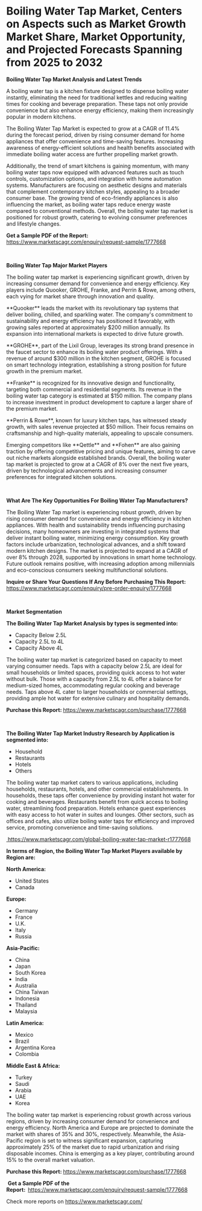 <p><h1>Boiling Water Tap Market, Centers on Aspects such as Market Growth Market Share, Market Opportunity, and Projected Forecasts Spanning from 2025 to 2032</h1></p><p><strong>Boiling Water Tap Market Analysis and Latest Trends</strong></p>
<p><p>A boiling water tap is a kitchen fixture designed to dispense boiling water instantly, eliminating the need for traditional kettles and reducing waiting times for cooking and beverage preparation. These taps not only provide convenience but also enhance energy efficiency, making them increasingly popular in modern kitchens. </p><p>The Boiling Water Tap Market is expected to grow at a CAGR of 11.4% during the forecast period, driven by rising consumer demand for home appliances that offer convenience and time-saving features. Increasing awareness of energy-efficient solutions and health benefits associated with immediate boiling water access are further propelling market growth. </p><p>Additionally, the trend of smart kitchens is gaining momentum, with many boiling water taps now equipped with advanced features such as touch controls, customization options, and integration with home automation systems. Manufacturers are focusing on aesthetic designs and materials that complement contemporary kitchen styles, appealing to a broader consumer base. The growing trend of eco-friendly appliances is also influencing the market, as boiling water taps reduce energy waste compared to conventional methods. Overall, the boiling water tap market is positioned for robust growth, catering to evolving consumer preferences and lifestyle changes.</p></p>
<p><strong>Get a Sample PDF of the Report:&nbsp;</strong> <a href="https://www.marketscagr.com/enquiry/request-sample/1777668?utm_campaign=1869&utm_medium=2&utm_source=Github&utm_content=ia&utm_term=09042025&utm_id=boiling-water-tap">https://www.marketscagr.com/enquiry/request-sample/1777668</a></p>
<p>&nbsp;</p>
<p><strong>Boiling Water Tap Major Market Players</strong></p>
<p><p>The boiling water tap market is experiencing significant growth, driven by increasing consumer demand for convenience and energy efficiency. Key players include Quooker, GROHE, Franke, and Perrin & Rowe, among others, each vying for market share through innovation and quality.</p><p>**Quooker** leads the market with its revolutionary tap systems that deliver boiling, chilled, and sparkling water. The company's commitment to sustainability and energy efficiency has positioned it favorably, with growing sales reported at approximately $200 million annually. Its expansion into international markets is expected to drive future growth.</p><p>**GROHE**, part of the Lixil Group, leverages its strong brand presence in the faucet sector to enhance its boiling water product offerings. With a revenue of around $300 million in the kitchen segment, GROHE is focused on smart technology integration, establishing a strong position for future growth in the premium market.</p><p>**Franke** is recognized for its innovative design and functionality, targeting both commercial and residential segments. Its revenue in the boiling water tap category is estimated at $150 million. The company plans to increase investment in product development to capture a larger share of the premium market.</p><p>**Perrin & Rowe**, known for luxury kitchen taps, has witnessed steady growth, with sales revenue projected at $50 million. Their focus remains on craftsmanship and high-quality materials, appealing to upscale consumers.</p><p>Emerging competitors like **Qettle** and **Fohen** are also gaining traction by offering competitive pricing and unique features, aiming to carve out niche markets alongside established brands. Overall, the boiling water tap market is projected to grow at a CAGR of 8% over the next five years, driven by technological advancements and increasing consumer preferences for integrated kitchen solutions.</p></p>
<p>&nbsp;</p>
<p><strong>What Are The Key Opportunities For Boiling Water Tap Manufacturers?</strong></p>
<p><p>The Boiling Water Tap market is experiencing robust growth, driven by rising consumer demand for convenience and energy efficiency in kitchen appliances. With health and sustainability trends influencing purchasing decisions, many homeowners are investing in integrated systems that deliver instant boiling water, minimizing energy consumption. Key growth factors include urbanization, technological advances, and a shift toward modern kitchen designs. The market is projected to expand at a CAGR of over 8% through 2028, supported by innovations in smart home technology. Future outlook remains positive, with increasing adoption among millennials and eco-conscious consumers seeking multifunctional solutions.</p></p>
<p><strong>Inquire or Share Your Questions If Any Before Purchasing This Report:</strong> <a href="https://www.marketscagr.com/enquiry/pre-order-enquiry/1777668?utm_campaign=1869&utm_medium=2&utm_source=Github&utm_content=ia&utm_term=09042025&utm_id=boiling-water-tap">https://www.marketscagr.com/enquiry/pre-order-enquiry/1777668</a></p>
<p>&nbsp;</p>
<p><strong>Market Segmentation</strong></p>
<p><strong>The Boiling Water Tap Market Analysis by types is segmented into:</strong></p>
<p><ul><li>Capacity Below 2.5L</li><li>Capacity 2.5L to 4L</li><li>Capacity Above 4L</li></ul></p>
<p><p>The boiling water tap market is categorized based on capacity to meet varying consumer needs. Taps with a capacity below 2.5L are ideal for small households or limited spaces, providing quick access to hot water without bulk. Those with a capacity from 2.5L to 4L offer a balance for medium-sized homes, accommodating regular cooking and beverage needs. Taps above 4L cater to larger households or commercial settings, providing ample hot water for extensive culinary and hospitality demands.</p></p>
<p><strong>Purchase this Report:&nbsp;</strong><a href="https://www.marketscagr.com/purchase/1777668?utm_campaign=1869&utm_medium=2&utm_source=Github&utm_content=ia&utm_term=09042025&utm_id=boiling-water-tap">https://www.marketscagr.com/purchase/1777668</a></p>
<p>&nbsp;</p>
<p><strong>The Boiling Water Tap Market Industry Research by Application is segmented into:</strong></p>
<p><ul><li>Household</li><li>Restaurants</li><li>Hotels</li><li>Others</li></ul></p>
<p><p>The boiling water tap market caters to various applications, including households, restaurants, hotels, and other commercial establishments. In households, these taps offer convenience by providing instant hot water for cooking and beverages. Restaurants benefit from quick access to boiling water, streamlining food preparation. Hotels enhance guest experiences with easy access to hot water in suites and lounges. Other sectors, such as offices and cafes, also utilize boiling water taps for efficiency and improved service, promoting convenience and time-saving solutions.</p></p>
<p><a href="https://www.marketscagr.com/global-boiling-water-tap-market-r1777668?utm_campaign=1869&utm_medium=2&utm_source=Github&utm_content=ia&utm_term=09042025&utm_id=boiling-water-tap">&nbsp;https://www.marketscagr.com/global-boiling-water-tap-market-r1777668</a></p>
<p><strong>In terms of Region, the Boiling Water Tap Market Players available by Region are:</strong></p>
<p>
    <p> <strong> North America: </strong>
        <ul>
            <li>United States</li>
            <li>Canada</li>
        </ul>
        </p> 
    <p> <strong> Europe: </strong>
        <ul>
            <li>Germany</li>
            <li>France</li>
            <li>U.K.</li>
            <li>Italy</li>
            <li>Russia</li>
        </ul>
        </p> 
    <p> <strong> Asia-Pacific: </strong>
        <ul>
            <li>China</li>
            <li>Japan</li>
            <li>South Korea</li>
            <li>India</li>
            <li>Australia</li>
            <li>China Taiwan</li>
            <li>Indonesia</li>
            <li>Thailand</li>
            <li>Malaysia</li>
        </ul>
        </p> 
    <p> <strong> Latin America: </strong>
        <ul>
            <li>Mexico</li>
            <li>Brazil</li>
            <li>Argentina Korea</li>
            <li>Colombia</li>
        </ul>
        </p> 
    <p> <strong> Middle East & Africa: </strong>
        <ul>
            <li>Turkey</li>
            <li>Saudi</li>
            <li>Arabia</li>
            <li>UAE</li>
            <li>Korea</li>
        </ul>
    </p>
    </p>
<p><p>The boiling water tap market is experiencing robust growth across various regions, driven by increasing consumer demand for convenience and energy efficiency. North America and Europe are projected to dominate the market with shares of 35% and 30%, respectively. Meanwhile, the Asia-Pacific region is set to witness significant expansion, capturing approximately 25% of the market due to rapid urbanization and rising disposable incomes. China is emerging as a key player, contributing around 15% to the overall market valuation.</p></p>
<p><strong>Purchase this Report: </strong><a href="https://www.marketscagr.com/purchase/1777668?utm_campaign=1869&utm_medium=2&utm_source=Github&utm_content=ia&utm_term=09042025&utm_id=boiling-water-tap">https://www.marketscagr.com/purchase/1777668</a></p>
<p>&nbsp;<strong>Get a Sample PDF of the Report:&nbsp;&nbsp;</strong><a href="https://www.marketscagr.com/enquiry/request-sample/1777668?utm_campaign=1869&utm_medium=2&utm_source=Github&utm_content=ia&utm_term=09042025&utm_id=boiling-water-tap">https://www.marketscagr.com/enquiry/request-sample/1777668</a></p>
<p><strong></strong></p>
<p>Check more reports on <a href="https://www.marketscagr.com/?utm_campaign=1869&utm_medium=2&utm_source=Github&utm_content=ia&utm_term=09042025&utm_id=boiling-water-tap">https://www.marketscagr.com/</a></p>